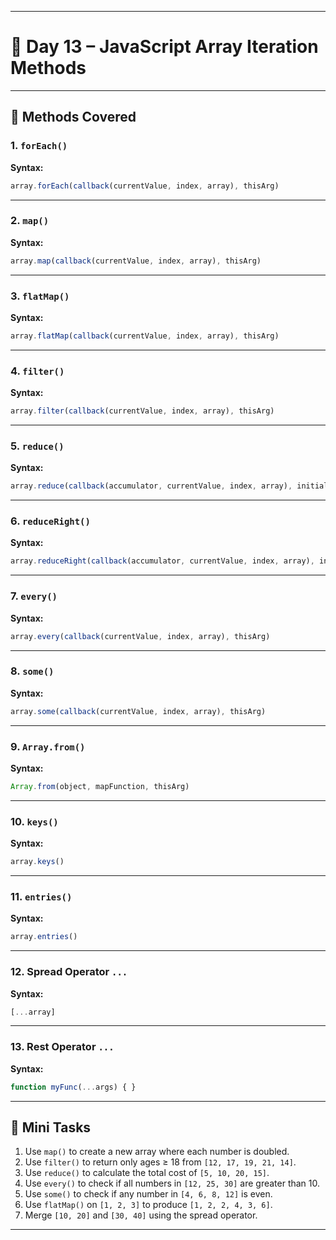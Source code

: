 <!-- Array Iteration Methods
Array iteration methods operate on every array item.

Array forEach
Array map()
Array filter()
Array reduce()
Array reduceRight()
Array every()
Array some()
Array from()
Array keys()
Array entries()
Array with()
Array Spread (...)
Array Rest (...)



JavaScript Array forEach()
The forEach() method calls a function (a callback function) once for each array element.

JavaScript Array map()
The map() method creates a new array by performing a function on each array element.

The map() method does not execute the function for array elements without values.

The map() method does not change the original array.

This example multiplies each array value by 2:

JavaScript Array flatMap()
ES2019 added the Array flatMap() method to JavaScript.

The flatMap() method first maps all elements of an array and then creates a new array by flattening the array.

JavaScript Array filter()
The filter() method creates a new array with array elements that pass a test.

This example creates a new array from elements with a value larger than 18:


JavaScript Array reduce()
The reduce() method runs a function on each array element to produce a single value.

The reduce() method works from left-to-right in the array. See also reduceRight().

Note
The reduce() method does not reduce the original array.


JavaScript Array reduceRight()
The reduceRight() method runs a function on each array element to produce a single value.

The reduceRight() works from right-to-left in the array. See also reduce().

Note
The reduceRight() method does not reduce the original array.

This example finds the sum of all numbers in an array:


JavaScript Array every()
The every() method checks if all array values pass a test.

This example checks if all array values are larger than 18:


JavaScript Array some()
The some() method checks if some array values pass a test.

This example checks if some array values are larger than 18:


JavaScript Array.from()
The Array.from() method returns an Array object from:

Any iterable object

Any object with a length property

JavaScript Array keys()
The Array.keys() method returns an Array Iterator object with the keys of an array. 

JavaScript Array entries()

The entries() method returns an Array Iterator object with key/value pairs:

[0, "Banana"]
[1, "Orange"]
[2, "Apple"]
[3, "Mango"]

The entries() method does not change the original array.

JavaScript Array Spread (...)
The ... operator expands an array into individual elements.

This can be used join arrays:

Browser Support
... (rest) is an ECMAScript 2018 feature.

ES2018 is supported in all modern browsers since January 2020: -->










---

# 🚀 Day 13 – JavaScript Array Iteration Methods


---

## 📌 Methods Covered

### 1. `forEach()`
**Syntax:**
```js
array.forEach(callback(currentValue, index, array), thisArg)
````

---

### 2. `map()`

**Syntax:**

```js
array.map(callback(currentValue, index, array), thisArg)
```

---

### 3. `flatMap()`

**Syntax:**

```js
array.flatMap(callback(currentValue, index, array), thisArg)
```

---

### 4. `filter()`

**Syntax:**

```js
array.filter(callback(currentValue, index, array), thisArg)
```

---

### 5. `reduce()`

**Syntax:**

```js
array.reduce(callback(accumulator, currentValue, index, array), initialValue)
```

---

### 6. `reduceRight()`

**Syntax:**

```js
array.reduceRight(callback(accumulator, currentValue, index, array), initialValue)
```

---

### 7. `every()`

**Syntax:**

```js
array.every(callback(currentValue, index, array), thisArg)
```

---

### 8. `some()`

**Syntax:**

```js
array.some(callback(currentValue, index, array), thisArg)
```

---

### 9. `Array.from()`

**Syntax:**

```js
Array.from(object, mapFunction, thisArg)
```

---

### 10. `keys()`

**Syntax:**

```js
array.keys()
```

---

### 11. `entries()`

**Syntax:**

```js
array.entries()
```

---

### 12. Spread Operator `...`

**Syntax:**

```js
[...array]
```

---

### 13. Rest Operator `...`

**Syntax:**

```js
function myFunc(...args) { }
```

---

## 📝 Mini Tasks

1. Use `map()` to create a new array where each number is doubled.
2. Use `filter()` to return only ages ≥ 18 from `[12, 17, 19, 21, 14]`.
3. Use `reduce()` to calculate the total cost of `[5, 10, 20, 15]`.
4. Use `every()` to check if all numbers in `[12, 25, 30]` are greater than 10.
5. Use `some()` to check if any number in `[4, 6, 8, 12]` is even.
6. Use `flatMap()` on `[1, 2, 3]` to produce `[1, 2, 2, 4, 3, 6]`.
7. Merge `[10, 20]` and `[30, 40]` using the spread operator.

---


